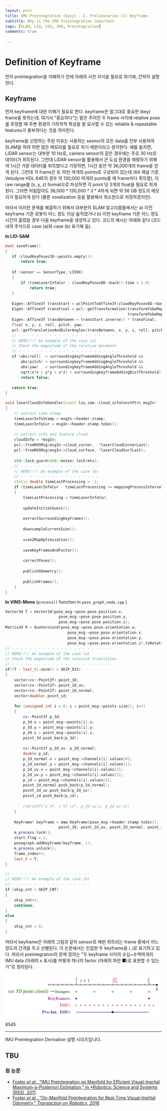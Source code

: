 ```yaml
---
layout: post
title: IMU Preintegration (Easy) - 2. Preliminaries (1) Keyframe
subtitle: Why is the IMU Preintegration important
tags: [SLAM, LIO, VIO, IMU, Preintegration]
comments: true

---
```


# Definition of Keyframe

먼저 preintegration을 이해하기 전에 아래의 사전 지식을 필요로 하기에, 간략히 설명한다.


## Keyframe 

먼저 keyframe에 대한 이해가 필요로 한다. keyframe은 말그대로 중요한 (key) frame을 뜻하는데, 여기서 "중요하다"는 말은 주어진 두 frame 사이에 relative pose를 추정할 때 주변 환경의 기하학적 특성을 잘 묘사할 수 있는 reliable & repeatable features가 풍부하다는 것을 의미한다. 

 keyframe을 선정하는 주된 이유는 사용하는 sesnor의 모든 data를 전부 사용하여 SLAM을 하려 하면 많은 메모리를 필요로 하기 때문이라고 생각한다. 예를 들자면, LiDAR sensor는 대부분 10 Hz로, camera sensor의 같은 경우에는 주로 30 Hz로 데이터가 취득된다. 그런데 LiDAR sensor를 활용해서 큰 도심 환경을 매핑하기 위해 약 1시간 가량 데이터를 취득했다고 가정하면, 1시간 동안 약 36,000개의 frame을 얻게 된다. 그런데 각 frame은 또 10만 여개의 points로 구성되어 있는데 (64 채널 기준. Velodyne HDL 64E의 경우 약 130,000 여개의 points를 매 frame마다 획득함), 이 raw range를 (x, y, z) format으로 파싱하면 각 point 당 3개의 float을 필요로 하게 된다. 그러면 어림잡아도 36,000 * 130,000 * 3 * 4하게 되면 약 56 GB 정도의 메모리가 필요하게 된다 (물론 voxelization 등을 활용해서 최소한으로 저장하겠지만). 

 따라서 이러한 문제를 해결하기 위해서 대부분의 SLAM 알고리즘들에서는 a) 이전 keyframe 기준 로봇이 어느 정도 이상 움직였거나 b) 이전 keyframe 기준 어느 정도 시간이 흘렀을 경우 다음 keyframe을 생성하고 있다. 코드의 예시는 아래와 같다 (코드 내의 주석으로 case (a)와 case (b) 표기해 둠).

 **In LIO-SAM**


 ```cpp
 bool saveFrame()
{
    if (cloudKeyPoses3D->points.empty())
        return true;

    if (sensor == SensorType::LIVOX)
    {
        if (timeLaserInfoCur - cloudKeyPoses6D->back().time > 1.0)
            return true;
    }

    Eigen::Affine3f transStart = pclPointToAffine3f(cloudKeyPoses6D->back());
    Eigen::Affine3f transFinal = pcl::getTransformation(transformTobeMapped[3], transformTobeMapped[4], transformTobeMapped[5], 
                                                        transformTobeMapped[0], transformTobeMapped[1], transformTobeMapped[2]);
    Eigen::Affine3f transBetween = transStart.inverse() * transFinal;
    float x, y, z, roll, pitch, yaw;
    pcl::getTranslationAndEulerAngles(transBetween, x, y, z, roll, pitch, yaw);
    // - - - - - - - - - - - - - - - - - - - - - - -
    // HERE!!!! An example of the case (a)
    // Check the magnitude of the relative movement
    // - - - - - - - - - - - - - - - - - - - - - - -
    if (abs(roll)  < surroundingkeyframeAddingAngleThreshold &&
        abs(pitch) < surroundingkeyframeAddingAngleThreshold && 
        abs(yaw)   < surroundingkeyframeAddingAngleThreshold &&
        sqrt(x*x + y*y + z*z) < surroundingkeyframeAddingDistThreshold)
        return false;

    return true;
}
 ```

```cpp
void laserCloudInfoHandler(const lio_sam::cloud_infoConstPtr& msgIn)
{
    // extract time stamp
    timeLaserInfoStamp = msgIn->header.stamp;
    timeLaserInfoCur = msgIn->header.stamp.toSec();

    // extract info and feature cloud
    cloudInfo = *msgIn;
    pcl::fromROSMsg(msgIn->cloud_corner,  *laserCloudCornerLast);
    pcl::fromROSMsg(msgIn->cloud_surface, *laserCloudSurfLast);

    std::lock_guard<std::mutex> lock(mtx);
    // - - - - - - - - - - - - - - - - - - 
    // HERE!!!! An example of the case (b)
    // - - - - - - - - - - - - - - - - - - 
    static double timeLastProcessing = -1;
    if (timeLaserInfoCur - timeLastProcessing >= mappingProcessInterval)
    {
        timeLastProcessing = timeLaserInfoCur;

        updateInitialGuess();

        extractSurroundingKeyFrames();

        downsampleCurrentScan();

        scan2MapOptimization();

        saveKeyFramesAndFactor();

        correctPoses();

        publishOdometry();

        publishFrames();
    }
}

```

**In VINS-Mono** (`process()` function in `pose_graph_node.cpp` )

```cpp
Vector3d T = Vector3d(pose_msg->pose.pose.position.x,
                        pose_msg->pose.pose.position.y,
                        pose_msg->pose.pose.position.z);
Matrix3d R = Quaterniond(pose_msg->pose.pose.orientation.w,
                            pose_msg->pose.pose.orientation.x,
                            pose_msg->pose.pose.orientation.y,
                            pose_msg->pose.pose.orientation.z).toRotationMatrix();
// - - - - - - - - - - - - - - - - - - - - - - -
// HERE!!!! An example of the case (a)
// Check the magnitude of the relative translation
// - - - - - - - - - - - - - - - - - - - - - - -
if((T - last_t).norm() > SKIP_DIS)
{
    vector<cv::Point3f> point_3d; 
    vector<cv::Point2f> point_2d_uv; 
    vector<cv::Point2f> point_2d_normal;
    vector<double> point_id;

    for (unsigned int i = 0; i < point_msg->points.size(); i++)
    {
        cv::Point3f p_3d;
        p_3d.x = point_msg->points[i].x;
        p_3d.y = point_msg->points[i].y;
        p_3d.z = point_msg->points[i].z;
        point_3d.push_back(p_3d);

        cv::Point2f p_2d_uv, p_2d_normal;
        double p_id;
        p_2d_normal.x = point_msg->channels[i].values[0];
        p_2d_normal.y = point_msg->channels[i].values[1];
        p_2d_uv.x = point_msg->channels[i].values[2];
        p_2d_uv.y = point_msg->channels[i].values[3];
        p_id = point_msg->channels[i].values[4];
        point_2d_normal.push_back(p_2d_normal);
        point_2d_uv.push_back(p_2d_uv);
        point_id.push_back(p_id);

        //printf("u %f, v %f \n", p_2d_uv.x, p_2d_uv.y);
    }

    KeyFrame* keyframe = new KeyFrame(pose_msg->header.stamp.toSec(), frame_index, T, R, image,
                        point_3d, point_2d_uv, point_2d_normal, point_id, sequence);   
    m_process.lock();
    start_flag = 1;
    posegraph.addKeyFrame(keyframe, 1);
    m_process.unlock();
    frame_index++;
    last_t = T;
}
```

```cpp
// - - - - - - - - - - - - - - - - - - 
// HERE!!!! An example of the case (b)
// - - - - - - - - - - - - - - - - - - 
if (skip_cnt < SKIP_CNT)
{
    skip_cnt++;
    continue;
}
else
{
    skip_cnt = 0;
}
```


따라서 keyframe은 아래의 그림과 같이 sensor로 매번 취득되는 frame 중에서 어느 정도의 간격을 두고 선별된다. 이 논문에서는 인접한 두 keyframe을 i, j로 표기하고 있다. 따라서 preintegration의 문제 정의는 "두 keyframe 사이의 수십~수백여개의 IMU data (아래의 x 표시)를 어떻게 하나의 factor (아래의 파란 ■)로 표현할 수 있는가"로 정리된다.


![](/img/preintegration/keyframe.png)



8545

---

IMU Preintegration Derivation 설명 시리즈입니다.

TBU
---


### 원 논문

* [Foster *et al.*, "IMU Preintegration on Manifold for Efficient
Visual-Inertial Maximum-a-Posteriori Estimation," in *Robotics: Science and Systems (RSS), 2011](http://www.roboticsproceedings.org/rss11/p06.pdf).
* [Foster *et al.*, "On-Manifold Preintegration for Real-Time
Visual-Inertial Odometry," *Transaction on Robotics*, 2016](https://rpg.ifi.uzh.ch/docs/TRO16_forster.pdf)